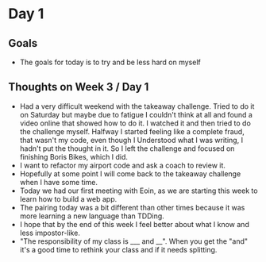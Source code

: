 # Day 1

## Goals
  * The goals for today is to try and be less hard on myself


## Thoughts on Week 3 / Day 1
  * Had a very difficult weekend with the takeaway challenge. Tried to do it on Saturday but maybe due to fatigue I couldn't think at all and found a video online that showed how to do it. I watched it and then tried to do the challenge myself. Halfway I started feeling like a complete fraud, that wasn't my code, even though I Understood what I was writing, I hadn't put the thought in it. So I left the challenge and focused on finishing Boris Bikes, which I did.
  * I want to refactor my airport code and ask a coach to review it.
  * Hopefully at some point I will come back to the takeaway challenge when I have some time.
  * Today we had our first meeting with Eoin, as we are starting this week to learn how to build a web app.
  * The pairing today was a bit different than other times because it was more learning a new language than TDDing.
  * I hope that by the end of this week I feel better about what I know and less impostor-like.
  * "The responsibility of my class is ___ and __". When you get the "and" it's a good time to rethink your class and if it needs splitting. 
